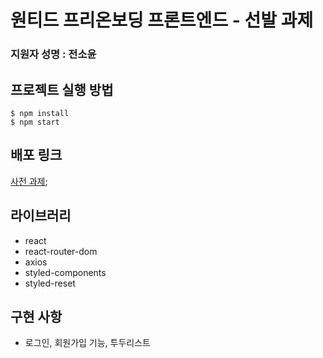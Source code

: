# 원티드 프리온보딩 프론트엔드 - 선발 과제

### 지원자 성명 : 전소윤

## 프로젝트 실행 방법

```
$ npm install
$ npm start
```

## 배포 링크

[사전 과제](https://ddoyun.github.io/wanted-pre-onboarding-frontend);

## 라이브러리

- react
- react-router-dom
- axios
- styled-components
- styled-reset

## 구현 사항

- 로그인, 회원가입 기능, 투두리스트

